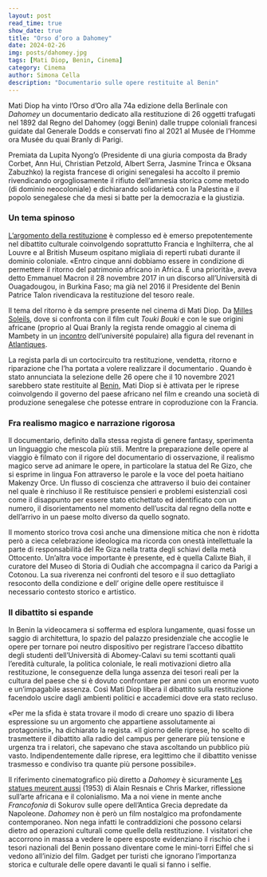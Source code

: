 ```yaml
---
layout: post
read_time: true
show_date: true
title: "Orso d’oro a Dahomey"
date: 2024-02-26
img: posts/dahomey.jpg
tags: [Mati Diop, Benin, Cinema]
category: Cinema
author: Simona Cella
description: "Documentario sulle opere restituite al Benin"
---
```


Mati Diop ha vinto l’Orso d’Oro alla 74a edizione della Berlinale con _Dahomey_ un documentario dedicato alla restituzione di 26 oggetti trafugati nel 1892 dal Regno del Dahomey (oggi Benin) dalle truppe coloniali francesi guidate dal Generale Dodds e conservati fino al 2021 al Musée de l’Homme ora Musée du quai Branly di Parigi.

Premiata da Lupita Nyong’o (Presidente di una giuria composta da Brady Corbet, Ann Hui, Christian Petzold, Albert Serra, Jasmine Trinca e Oksana Zabuzhko) la regista francese di origini senegalesi ha accolto il premio rivendicando orgogliosamente il rifiuto dell’amnesia storica come metodo (di dominio neocoloniale) e dichiarando solidarietà con la Palestina e il popolo senegalese che da mesi si batte per la democrazia e la giustizia.

### Un tema spinoso 

[L’argomento della restituzione](https://www.nigrizia.it/notizia/patrimonio-artistico-africano-continente-saccheggiato) è complesso ed è emerso prepotentemente nel dibattito culturale coinvolgendo soprattutto Francia e Inghilterra, che al Louvre e al British Museum ospitano migliaia di reperti rubati durante il dominio coloniale. «Entro cinque anni dobbiamo essere in condizione di permettere il ritorno del patrimonio africano in Africa. È una priorità», aveva detto Emmanuel Macron il 28 novembre 2017 in un discorso all’Università di Ouagadougou, in Burkina Faso; ma già nel 2016 il Presidente del Benin Patrice Talon rivendicava la restituzione del tesoro reale.

Il tema del ritorno è da sempre presente nel cinema di Mati Diop. Da [Milles Soleils](https://vimeo.com/89437102), dove si confronta con il film cult _Touki Bouki_ e con le sue origini africane (proprio al Quai Branly la regista rende omaggio al cinema di Mambety in un [incontro](https://www.youtube.com/watch?v=ua3z-IQDj6M) dell’université populaire) alla figura del revenant in [Atlantiques](https://www.youtube.com/watch?v=Cv3BWPfBwYc).

La regista parla di un cortocircuito tra restituzione, vendetta, ritorno e riparazione che l’ha portata a volere realizzare il documentario . Quando è stato annunciata la selezione delle 26 opere che il 10 novembre 2021 sarebbero state restituite al [Benin](https://www.nigrizia.it/notizia/benin-crocevia-della-pressione-jihadista), Mati Diop si è attivata per le riprese coinvolgendo il governo del paese africano nel film e creando una società di produzione senegalese che potesse entrare in coproduzione con la Francia.

### Fra realismo magico e narrazione rigorosa 

Il documentario, definito dalla stessa regista di genere fantasy, sperimenta un linguaggio che mescola più stili. Mentre la preparazione delle opere al viaggio è filmato con il rigore del documentario di osservazione, il realismo magico serve ad animare le opere, in particolare la statua del Re Gizo, che si esprime in lingua Fon attraverso le parole e la voce del poeta haitiano Makenzy Orce. Un flusso di coscienza che attraverso il buio dei container nel quale è rinchiuso il Re restituisce pensieri e problemi esistenziali così come il disappunto per essere stato etichettato ed identificato con un numero, il disorientamento nel momento dell’uscita dal regno della notte e dell’arrivo in un paese molto diverso da quello sognato.

Il momento storico trova così anche una dimensione mitica che non è ridotta però a cieca celebrazione ideologica ma ricorda con onestà intellettuale la parte di responsabilità del Re Giza nella tratta degli schiavi della metà Ottocento. Un’altra voce importante è presente, ed è quella Calixte Biah, il curatore del Museo di Storia di Oudiah che accompagna il carico da Parigi a Cotonou. La sua riverenza nei confronti del tesoro e il suo dettagliato resoconto della condizione e dell’ origine delle opere restituisce il necessario contesto storico e artistico.

### Il dibattito si espande 

In Benin la videocamera si sofferma ed esplora lungamente, quasi fosse un saggio di architettura, lo spazio del palazzo presidenziale che accoglie le opere per tornare poi neutro dispositivo per registrare l’acceso dibattito degli studenti dell’Università di Abomey-Calavi su temi scottanti quali l’eredità culturale, la politica coloniale, le reali motivazioni dietro alla restituzione, le conseguenze della lunga assenza dei tesori reali per la cultura del paese che si è dovuto confrontare per anni con un enorme vuoto e un’impagabile assenza. Così Mati Diop libera il dibattito sulla restituzione facendolo uscire dagli ambienti politici e accademici dove era stato recluso.

«Per me la sfida è stata trovare il modo di creare uno spazio di libera espressione su un argomento che appartiene assolutamente ai protagonisti», ha dichiarato la regista. «Il giorno delle riprese, ho scelto di trasmettere il dibattito alla radio del campus per generare più tensione e urgenza tra i relatori, che sapevano che stava ascoltando un pubblico più vasto. Indipendentemente dalle riprese, era legittimo che il dibattito venisse trasmesso e condiviso tra quante più persone possibile».

Il riferimento cinematografico più diretto a _Dahomey_ è sicuramente [Les statues meurent aussi](https://fr.wikipedia.org/wiki/Les_statues_meurent_aussi) (1953) di Alain Resnais e Chris Marker, riflessione sull’arte africana e il colonialismo. Ma a noi viene in mente anche _Francofonia_ di Sokurov sulle opere dell’Antica Grecia depredate da Napoleone. _Dahomey_ non è però un film nostalgico ma profondamente contemporaneo. Non nega infatti le contraddizioni che possono celarsi dietro ad operazioni culturali come quelle della restituzione. I visitatori che accorrono in massa a vedere le opere esposte evidenziano il rischio che i tesori nazionali del Benin possano diventare come le mini-torri Eiffel che si vedono all’inizio del film. Gadget per turisti che ignorano l’importanza storica e culturale delle opere davanti le quali si fanno i selfie.

